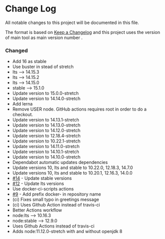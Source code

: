 # Change Log
All notable changes to this project will be documented in this file.

The format is based on [Keep a Changelog](http://keepachangelog.com/)
and this project uses the version of main tool as main version number .

### Changed
- Add 16 as stable
- Use buster in stead of stretch
- lts --> 14.15.3
- lts --> 14.15.2
- lts --> 14.15.0
- stable --> 15.1.0
- Update version to 15.0.0-stretch
- Update version to 14.14.0-stretch
- Add lerna
- Remove USER node. GitHub actions requires root in order to do a checkout.
- Update version to 14.13.1-stretch
- Update version to 14.13.0-stretch
- Update version to 14.12.0-stretch
- Update version to 12.18.4-stretch
- Update version to 10.22.1-stretch
- Update version to 14.11.0-stretch
- Update version to 14.10.1-stretch
- Update version to 14.10.0-stretch
- Dependabot automatic updates dependencies
- Update versions 10, lts and stable to 10.22.0, 12.18.3, 14.7.0
- Update versions 10, lts and stable to 10.20.1, 12.16.3, 14.0.0
- [#14] - Update stable versions
- [#12] - Update lts versions
- Use docker-ci-scripts actions
- [#9] - Add prefix docker- in repository name
- (ci) Fixes small typo in greetings message
- (ci) Uses Github Action instead of travis-ci
- Better Actions workflow 
- node:lts --> 10.16.3
- node:stable --> 12.9.0
- Uses Github Actions instead of travis-ci
- Adds node:11.12.0-stretch with and without openjdk 8

[#14]: https://github.com/philips-software/docker-node/issues/14
[#12]: https://github.com/philips-software/docker-node/issues/12
[#9]: https://github.com/philips-software/docker-node/issues/9
